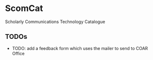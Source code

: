# ScomCat
Scholarly Communications Technology Catalogue


## TODOs
* TODO: add a feedback form which uses the mailer to send to COAR Office